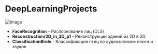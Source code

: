 # DeepLearningProjects

![image](https://github.com/falsednk/DeepLearningProjects/assets/87853781/c2e67905-67c5-46e1-963e-b5e3f67e5ffd)

 - **FaceRecognition** - Распознование лиц (DLS)
 - **Reconstruction/2D_in_3D_p1** - Реконструкции зданий из 2D в 3D
 - **ClassificationBirds** - Классификация птиц по аудиозаписям песен и звуков
